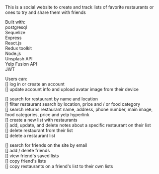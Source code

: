 This is a social website to create and track lists of favorite restaurants or ones to try and share them with friends

Built with:                          
postgresql                    
Sequelize                
Express                
React.js                      
Redux toolkit                    
Node.js                     
Unsplash API                             
Yelp Fusion API                       
JWT                                   


Users can:                        
[] log in or create an account                    
[] update account info and upload avatar image from their device                     

[] search for restaurant by name and location                    
[] filter restaurant search by location, price and / or food category                
[] search returns restaurant name, address, phone number, main image, food categories, price and yelp hyperlink                
[] create a new list with restaurants                     
[] add, update, and delete notes about a specific restaurant on their list                 
[] delete restaurant from their list                  
[] delete a restaurant list                

[] search for friends on the site by email               
[] add / delete friends                
[] view friend's saved lists              
[] copy friend's lists                   
[] copy restaurants on a friend's list to their own lists                   
